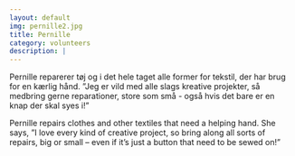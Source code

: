 ```yaml
---
layout: default
img: pernille2.jpg
title: Pernille
category: volunteers
description: |
---
```

Pernille  reparerer  tøj  og  i  det  hele  taget  alle  former  for tekstil,  der  har  brug  for  en  kærlig hånd.  ”Jeg  er  vild  med  alle
slags  kreative  projekter,  så  medbring  gerne  reparationer,  store som små  -  også  hvis  det  bare  er  en  knap  der  skal  syes  i!”

Pernille repairs clothes and other textiles that need a helping hand. She says, ”I love every kind of creative project, so bring along all sorts of
repairs, big or small – even if it’s just a button that need to be sewed on!”
